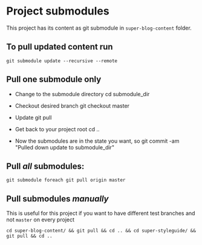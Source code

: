 # Project submodules

This project has its content as git submodule in `super-blog-content` folder.


## To pull updated content run

```shell
git submodule update --recursive --remote
```

## Pull **one** submodule only

* Change to the submodule directory
cd submodule_dir

* Checkout desired branch
git checkout master

* Update
git pull

* Get back to your project root
cd ..

* Now the submodules are in the state you want, so
git commit -am "Pulled down update to submodule_dir"

## Pull *all* submodules:

```shell
git submodule foreach git pull origin master
```

## Pull submodules *manually*

This is useful for this project if you want to have different test branches and not `master` on every project

```shell
cd super-blog-content/ && git pull && cd .. && cd super-styleguide/ && git pull && cd ..
```

